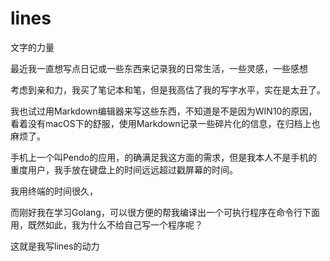 # lines
文字的力量

最近我一直想写点日记或一些东西来记录我的日常生活，一些灵感，一些感想

考虑到亲和力，我买了笔记本和笔，但是我高估了我的写字水平，实在是太丑了。

我也试过用Markdown编辑器来写这些东西，不知道是不是因为WIN10的原因，看着没有macOS下的舒服，使用Markdown记录一些碎片化的信息，在归档上也麻烦了。

手机上一个叫Pendo的应用，的确满足我这方面的需求，但是我本人不是手机的重度用户，我手放在键盘上的时间远远超过戳屏幕的时间。

我用终端的时间很久，

而刚好我在学习Golang，可以很方便的帮我编译出一个可执行程序在命令行下面用，既然如此，我为什么不给自己写一个程序呢？

这就是我写lines的动力
